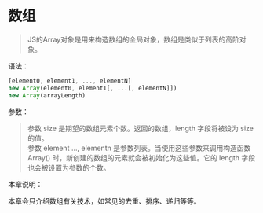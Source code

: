 # 数组

> JS的Array对象是用来构造数组的全局对象，数组是类似于列表的高阶对象。

语法：

```js
[element0, element1, ..., elementN]
new Array(element0, element1[, ...[, elementN]])
new Array(arrayLength)
```

参数：

> 参数 size 是期望的数组元素个数。返回的数组，length 字段将被设为 size 的值。\
参数 element ..., elementn 是参数列表。当使用这些参数来调用构造函数 Array() 时，新创建的数组的元素就会被初始化为这些值。它的 length 字段也会被设置为参数的个数。

本章说明：

本章会只介绍数组有关技术，如常见的去重、排序、递归等等。
